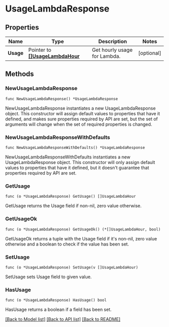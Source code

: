 # UsageLambdaResponse

## Properties

Name | Type | Description | Notes
---- | ---- | ----------- | ------
**Usage** | Pointer to [**[]UsageLambdaHour**](UsageLambdaHour.md) | Get hourly usage for Lambda. | [optional] 

## Methods

### NewUsageLambdaResponse

`func NewUsageLambdaResponse() *UsageLambdaResponse`

NewUsageLambdaResponse instantiates a new UsageLambdaResponse object.
This constructor will assign default values to properties that have it defined,
and makes sure properties required by API are set, but the set of arguments
will change when the set of required properties is changed.

### NewUsageLambdaResponseWithDefaults

`func NewUsageLambdaResponseWithDefaults() *UsageLambdaResponse`

NewUsageLambdaResponseWithDefaults instantiates a new UsageLambdaResponse object.
This constructor will only assign default values to properties that have it defined,
but it doesn't guarantee that properties required by API are set.

### GetUsage

`func (o *UsageLambdaResponse) GetUsage() []UsageLambdaHour`

GetUsage returns the Usage field if non-nil, zero value otherwise.

### GetUsageOk

`func (o *UsageLambdaResponse) GetUsageOk() (*[]UsageLambdaHour, bool)`

GetUsageOk returns a tuple with the Usage field if it's non-nil, zero value otherwise
and a boolean to check if the value has been set.

### SetUsage

`func (o *UsageLambdaResponse) SetUsage(v []UsageLambdaHour)`

SetUsage sets Usage field to given value.

### HasUsage

`func (o *UsageLambdaResponse) HasUsage() bool`

HasUsage returns a boolean if a field has been set.


[[Back to Model list]](../README.md#documentation-for-models) [[Back to API list]](../README.md#documentation-for-api-endpoints) [[Back to README]](../README.md)


